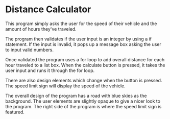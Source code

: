 # Distance Calculator

This program simply asks the user for the speed of their vehicle and the amount of hours they've traveled. 

The program then validates if the user input is an integer by using a if statement. If the input is invalid,
it pops up a message box asking the user to input valid numbers.

Once validated the program uses a for loop to add overall distance for each hour traveled to a list box.
When the calculate button is pressed, it takes the user input and runs it through the for loop.

There are also design elements which change when the button is pressed. The speed limit sign will display the speed
of the vehicle.

The overall design of the program has a road with blue skies as the background.
The user elements are slightly opaque to give a nicer look to the program.
The right side of the program is where the speed limit sign is featured.
